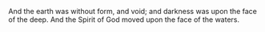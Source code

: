 And the earth was without form, and void; and darkness was upon the face of the deep. And the Spirit of God moved upon the face of the waters.
